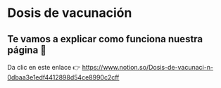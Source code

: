 
# Dosis de vacunación
## Te vamos a explicar como funciona nuestra página 👋 
Da clic en este enlace 👉 https://www.notion.so/Dosis-de-vacunaci-n-0dbaa3e1edf4412898d54ce8990c2cff


